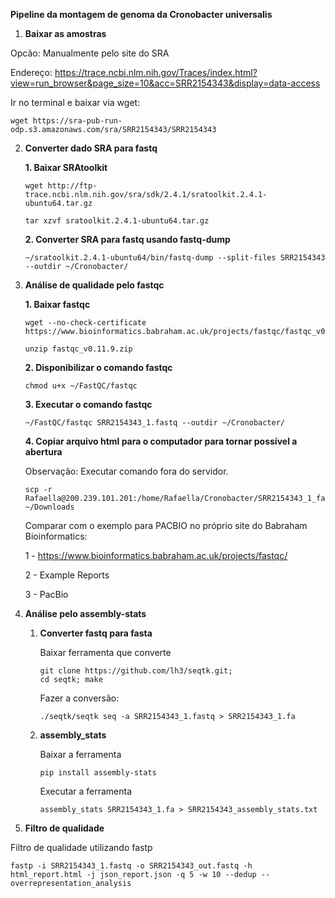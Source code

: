 **Pipeline da montagem de genoma da Cronobacter universalis**


1. **Baixar as amostras**

Opcão: Manualmente pelo site do SRA

Endereço: https://trace.ncbi.nlm.nih.gov/Traces/index.html?view=run_browser&page_size=10&acc=SRR2154343&display=data-access 

Ir no terminal e baixar via wget:

    wget https://sra-pub-run-odp.s3.amazonaws.com/sra/SRR2154343/SRR2154343
        

2. **Converter dado SRA para fastq**

    **1. Baixar SRAtoolkit**

    ```
    wget http://ftp-trace.ncbi.nlm.nih.gov/sra/sdk/2.4.1/sratoolkit.2.4.1-ubuntu64.tar.gz

    tar xzvf sratoolkit.2.4.1-ubuntu64.tar.gz
    ```

    **2. Converter SRA para fastq usando fastq-dump**

    ```
    ~/sratoolkit.2.4.1-ubuntu64/bin/fastq-dump --split-files SRR2154343 --outdir ~/Cronobacter/
    ```

3. **Análise de qualidade pelo fastqc**
    
    **1. Baixar fastqc**

    ```
    wget --no-check-certificate https://www.bioinformatics.babraham.ac.uk/projects/fastqc/fastqc_v0.11.9.zip

    unzip fastqc_v0.11.9.zip
    ```

    **2. Disponibilizar o comando fastqc**

    ```
    chmod u+x ~/FastQC/fastqc
    ```

    **3. Executar o comando fastqc**

    ```
    ~/FastQC/fastqc SRR2154343_1.fastq --outdir ~/Cronobacter/
    ```

    **4. Copiar arquivo html para o computador para tornar possível a abertura**

    Observação: Executar comando fora do servidor. 

    ```
    scp -r Rafaella@200.239.101.201:/home/Rafaella/Cronobacter/SRR2154343_1_fastqc.html ~/Downloads
    ```

    Comparar com o exemplo para PACBIO no próprio site do Babraham Bioinformatics:

    1 - https://www.bioinformatics.babraham.ac.uk/projects/fastqc/

    2 - Example Reports

    3 - PacBio

4. **Análise pelo assembly-stats**
    1. **Converter fastq para fasta**
        
        Baixar ferramenta que converte
        ```
        git clone https://github.com/lh3/seqtk.git;
        cd seqtk; make
        ```
        Fazer a conversão:
        ```
        ./seqtk/seqtk seq -a SRR2154343_1.fastq > SRR2154343_1.fa
        ```

    2. **assembly_stats**
    
        Baixar a ferramenta
        ```
        pip install assembly-stats
        ```
        Executar a ferramenta
        ```
        assembly_stats SRR2154343_1.fa > SRR2154343_assembly_stats.txt
        ```

4. **Filtro de qualidade**

Filtro de qualidade utilizando fastp

```
fastp -i SRR2154343_1.fastq -o SRR2154343_out.fastq -h html_report.html -j json_report.json -q 5 -w 10 --dedup --overrepresentation_analysis
```

